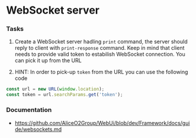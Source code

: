 # WebSocket server

### Tasks

1. Create a WebSocket server hadling `print` command, the server should reply to client with `print-response` command.
Keep in mind that client needs to provide valid token to estabilish WebSocket connection. You can pick it up from the URL

2. HINT: In order to pick-up `token` from the URL you can use the following code

```js
const url = new URL(window.location);
const token = url.searchParams.get('token');
```

### Documentation
- https://github.com/AliceO2Group/WebUi/blob/dev/Framework/docs/guide/websockets.md

